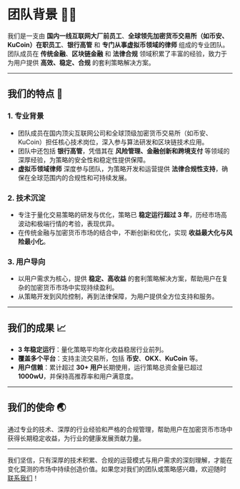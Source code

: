 # 团队背景 👨‍💻

我们是一支由 **国内一线互联网大厂前员工**、**全球领先加密货币交易所（如币安、KuCoin）在职员工**、**银行高管** 和 **专门从事虚拟币领域的律师** 组成的专业团队。  
团队成员在 **传统金融**、**区块链金融** 和 **法律合规** 领域积累了丰富的经验，致力于为用户提供 **高效、稳定、合规** 的套利策略解决方案。

---

## **我们的特点 🌟**

### 1. **专业背景**
- 团队成员在国内顶尖互联网公司和全球顶级加密货币交易所（如币安、KuCoin）担任核心技术岗位，深入参与算法研发和区块链技术应用。
- 团队中还包括 **银行高管**，凭借其在 **风险管理、金融创新和跨境支付** 等领域的深厚经验，为策略的安全性和稳定性提供保障。
- **虚拟币领域律师** 深度参与团队，为策略开发和运营提供 **法律合规性支持**，确保在全球范围内的合规性和可持续发展。

### 2. **技术沉淀**
- 专注于量化交易策略的研发与优化，策略已 **稳定运行超过 3 年**，历经市场高波动和极端行情的考验，表现优异。
- 在传统金融与加密货币市场的结合中，不断创新和优化，实现 **收益最大化与风险最小化**。

### 3. **用户导向**
- 以用户需求为核心，提供 **稳定、高收益** 的套利策略解决方案，帮助用户在复杂的加密货币市场中实现持续盈利。
- 从策略开发到风险控制，再到法律保障，为用户提供全方位支持和服务。

---

## **我们的成果 📈**
- **3 年稳定运行**：量化策略平均年化收益稳居行业前列。
- **覆盖多个平台**：支持主流交易所，包括 **币安**、**OKX**、**KuCoin** 等。
- **用户信赖**：累计超过 **30+ 用户**长期使用，运行策略总资金量已超过 **1000wU**，并保持高推荐率和用户满意度。

---

## **我们的使命 🌏**
通过专业的技术、深厚的行业经验和严格的合规管理，帮助用户在加密货币市场中获得长期稳定收益，为行业的健康发展贡献力量。

---

我们坚信，只有深厚的技术积累、合规的运营模式与用户需求的深刻理解，才能在变化莫测的市场中持续创造价值。如果您对我们的团队或策略感兴趣，欢迎随时 [联系我们](联系方式.md)！
